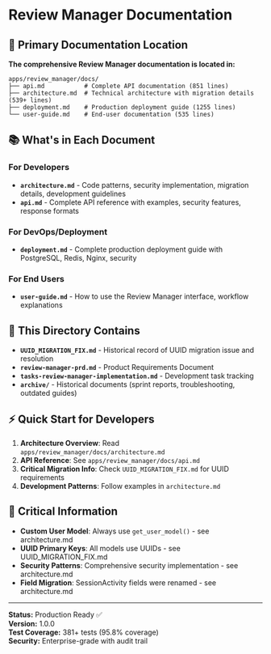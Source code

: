 # Review Manager Documentation

## 📍 **Primary Documentation Location**

**The comprehensive Review Manager documentation is located in:**

```
apps/review_manager/docs/
├── api.md           # Complete API documentation (851 lines)
├── architecture.md  # Technical architecture with migration details (539+ lines)
├── deployment.md    # Production deployment guide (1255 lines)
└── user-guide.md    # End-user documentation (535 lines)
```

## 📚 **What's in Each Document**

### **For Developers**
- **`architecture.md`** - Code patterns, security implementation, migration details, development guidelines
- **`api.md`** - Complete API reference with examples, security features, response formats

### **For DevOps/Deployment**
- **`deployment.md`** - Complete production deployment guide with PostgreSQL, Redis, Nginx, security

### **For End Users**  
- **`user-guide.md`** - How to use the Review Manager interface, workflow explanations

## 📁 **This Directory Contains**

- **`UUID_MIGRATION_FIX.md`** - Historical record of UUID migration issue and resolution
- **`review-manager-prd.md`** - Product Requirements Document
- **`tasks-review-manager-implementation.md`** - Development task tracking
- **`archive/`** - Historical documents (sprint reports, troubleshooting, outdated guides)

## ⚡ **Quick Start for Developers**

1. **Architecture Overview**: Read `apps/review_manager/docs/architecture.md`
2. **API Reference**: See `apps/review_manager/docs/api.md` 
3. **Critical Migration Info**: Check `UUID_MIGRATION_FIX.md` for UUID requirements
4. **Development Patterns**: Follow examples in `architecture.md`

## 🚨 **Critical Information**

- **Custom User Model**: Always use `get_user_model()` - see architecture.md
- **UUID Primary Keys**: All models use UUIDs - see UUID_MIGRATION_FIX.md
- **Security Patterns**: Comprehensive security implementation - see architecture.md
- **Field Migration**: SessionActivity fields were renamed - see architecture.md

---

**Status:** Production Ready ✅  
**Version:** 1.0.0  
**Test Coverage:** 381+ tests (95.8% coverage)  
**Security:** Enterprise-grade with audit trail